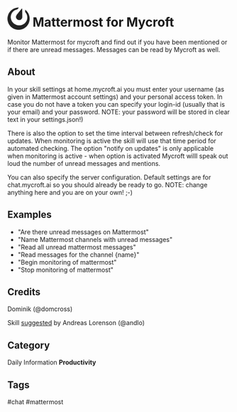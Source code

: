# <img src='icon.png' card_color='#4093DB' width='50' height='50' style='vertical-align:bottom'/> Mattermost for Mycroft
Monitor Mattermost for mycroft and find out if you have been mentioned or if there are unread messages. Messages can be read by Mycroft as well.

## About
In your skill settings at home.mycroft.ai you must enter your username (as given in Mattermost account settings) and your personal access token. In case you do not have a token you can specify your login-id (usually that is your email) and your password. NOTE: your password will be stored in clear text in your settings.json!)

There is also the option to set the time interval between refresh/check for updates. When monitoring is active the skill will use that time period for automated checking.
The option "notify on updates" is only applicable when monitoring is active - when option is activated Mycroft willl speak out loud the number of unread messages and mentions.

You can also specify the server configuration. Default settings are for chat.mycroft.ai so you should already be ready to go. NOTE: change anything here and you are on your own! ;-)

## Examples
* "Are there unread messages on Mattermost"
* "Name Mattermost channels with unread messages"
* "Read all unread mattermost messages"
* "Read messages for the channel {name}"
* "Begin monitoring of mattermost"
* "Stop monitoring of mattermost"

## Credits
Dominik (@domcross)

Skill [suggested](https://community.mycroft.ai/t/mattermost-for-mycroft/5293) by Andreas Lorenson (@andlo)

## Category
Daily
Information
**Productivity**

## Tags
#chat
#mattermost



